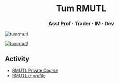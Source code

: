 <h1 align="center">Tum RMUTL</h1>
<h3 align="center">Asst Prof · Trader · IM · Dev</h3>

<center><p align="left"> <img src="https://komarev.com/ghpvc/?username=tumrmutl&label=Profile%20views&color=0e75b6&style=flat" alt="tumrmutl" /> </p></center>

<p align="left"> <a href="https://github.com/ryo-ma/github-profile-trophy"><img src="https://github-profile-trophy.vercel.app/?username=tumrmutl" alt="tumrmutl" /></a> </p>

## Activity
- [RMUTL Private Course](https://lms.rmutl.ac.th/teachers/detail/24002453439513437/5fd51c39cb8f05637cb8e96df6ec9392edb3ec16ea62666620cda4fd8f8b3e72)
- [RMUTL e-profile](https://e-profile.rmutl.ac.th/profile/mr.kittinan)
